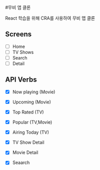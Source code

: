 #무비 앱 클론

React 학습을 위해 CRA를 사용하여 무비 맵 클론

## Screens

- [ ] Home
- [ ] TV Shows
- [ ] Search
- [ ] Detail

## API Verbs

- [x] Now playing (Movie)
- [x] Upcoming (Movie)
- [x] Top Rated (TV)
- [x] Popular (TV,Movie)
- [x] Airing Today (TV)

- [x] TV Show Detail
- [x] Movie Detail
- [x] Seaarch
